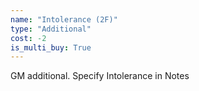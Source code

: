 ```yaml
---
name: "Intolerance (2F)"
type: "Additional"
cost: -2
is_multi_buy: True
---
```


GM additional. Specify Intolerance in Notes